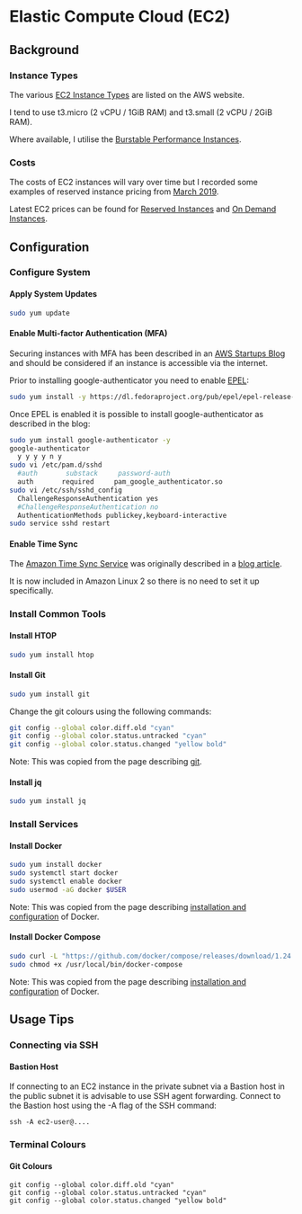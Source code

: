 # Elastic Compute Cloud (EC2)

## Background

### Instance Types

The various [EC2 Instance Types](https://aws.amazon.com/ec2/instance-types/) are listed on the AWS website.

I tend to use t3.micro (2 vCPU / 1GiB RAM) and t3.small (2 vCPU / 2GiB RAM).

Where available, I utilise the [Burstable Performance Instances](https://docs.aws.amazon.com/AWSEC2/latest/UserGuide/burstable-performance-instances.html).

### Costs

The costs of EC2 instances will vary over time but I recorded some examples of reserved instance pricing from [March 2019](Compute_Costs.md).

Latest EC2 prices can be found for [Reserved Instances](https://aws.amazon.com/ec2/pricing/reserved-instances/pricing/) and [On Demand Instances](https://aws.amazon.com/ec2/pricing/on-demand/).



## Configuration

### Configure System

#### Apply System Updates

```sh
sudo yum update
```

#### Enable Multi-factor Authentication (MFA)

Securing instances with MFA has been described in an [AWS Startups Blog](https://aws.amazon.com/blogs/startups/securing-ssh-to-amazon-ec2-linux-hosts/) and should be considered if an instance is accessible via the internet.

Prior to installing google-authenticator you need to enable [EPEL](https://aws.amazon.com/premiumsupport/knowledge-center/ec2-enable-epel/):

```sh
sudo yum install -y https://dl.fedoraproject.org/pub/epel/epel-release-latest-7.noarch.rpm
```

Once EPEL is enabled it is possible to install google-authenticator as described in the blog:

```sh
sudo yum install google-authenticator -y
google-authenticator
  y y y y n y
sudo vi /etc/pam.d/sshd
  #auth       substack     password-auth
  auth       required     pam_google_authenticator.so
sudo vi /etc/ssh/sshd_config
  ChallengeResponseAuthentication yes
  #ChallengeResponseAuthentication no
  AuthenticationMethods publickey,keyboard-interactive
sudo service sshd restart
```

#### Enable Time Sync

The [Amazon Time Sync Service](https://aws.amazon.com/about-aws/whats-new/2017/11/introducing-the-amazon-time-sync-service/) was originally described in a [blog article](https://aws.amazon.com/blogs/aws/keeping-time-with-amazon-time-sync-service/).

It is now included in Amazon Linux 2 so there is no need to set it up specifically.




### Install Common Tools

#### Install HTOP

```sh
sudo yum install htop
```

#### Install Git

```sh
sudo yum install git
```

Change the git colours using the following commands:

```sh
git config --global color.diff.old "cyan"
git config --global color.status.untracked "cyan"
git config --global color.status.changed "yellow bold"
```

Note: This was copied from the page describing [git](../../Development/Version_Control/Git.md).

#### Install jq

```sh
sudo yum install jq
```



### Install Services

#### Install Docker

```sh
sudo yum install docker
sudo systemctl start docker
sudo systemctl enable docker
sudo usermod -aG docker $USER
```

Note: This was copied from the page describing [installation and configuration](../../Environments/Containers/Docker/Installation.md) of Docker.

#### Install Docker Compose

```sh
sudo curl -L "https://github.com/docker/compose/releases/download/1.24.1/docker-compose-$(uname -s)-$(uname -m)" -o /usr/local/bin/docker-compose
sudo chmod +x /usr/local/bin/docker-compose
```

Note: This was copied from the page describing [installation and configuration](../../Environments/Containers/Docker/Installation.md) of Docker.



## Usage Tips

### Connecting via SSH

#### Bastion Host

If connecting to an EC2 instance in the private subnet via a Bastion host in the public subnet it is advisable to use SSH agent forwarding. Connect to the Bastion host using the -A flag of the SSH command:

```
ssh -A ec2-user@....
```

### Terminal Colours

#### Git Colours

```
git config --global color.diff.old "cyan"
git config --global color.status.untracked "cyan"
git config --global color.status.changed "yellow bold"
```

